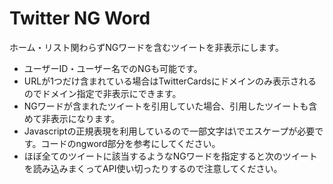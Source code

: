 # Twitter NG Word

ホーム・リスト関わらずNGワードを含むツイートを非表示にします。

- ユーザーID・ユーザー名でのNGも可能です。
- URLが1つだけ含まれている場合はTwitterCardsにドメインのみ表示されるのでドメイン指定で非表示にできます。
- NGワードが含まれたツイートを引用していた場合、引用したツイートも含めて非表示になります。
- Javascriptの正規表現を利用しているので一部文字は\でエスケープが必要です。コードのngword部分を参考にしてください。
- ほぼ全てのツイートに該当するようなNGワードを指定すると次のツイートを読み込みまくってAPI使い切ったりするので注意してください。

